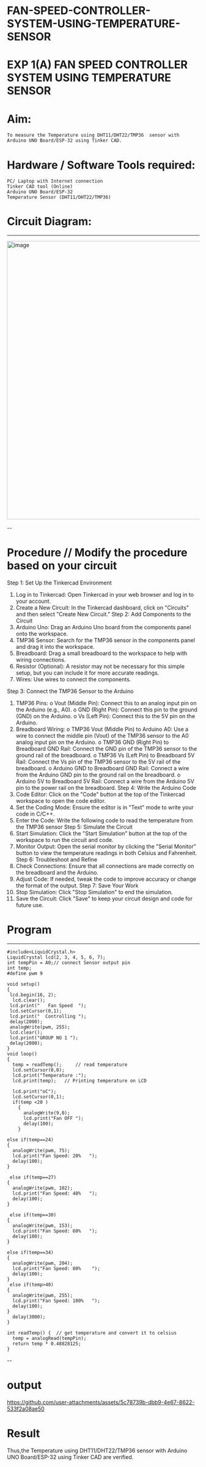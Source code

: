 
# FAN-SPEED-CONTROLLER-SYSTEM-USING-TEMPERATURE-SENSOR
# EXP 1(A) FAN SPEED CONTROLLER SYSTEM USING TEMPERATURE SENSOR

# Aim:
	To measure the Temperature using DHT11/DHT22/TMP36  sensor with Arduino UNO Board/ESP-32 using Tinker CAD.

# Hardware / Software Tools required:
	PC/ Laptop with Internet connection
    Tinker CAD tool (Online)
	Arduino UNO Board/ESP-32
	Temperature Sensor (DHT11/DHT22/TMP36)

# Circuit Diagram:

---
<img width="1169" height="726" alt="image" src="https://github.com/user-attachments/assets/cdd2e60d-895a-457e-ba40-b4756e7d77c9" />

--

# Procedure // Modify the procedure based on your circuit

Step 1: Set Up the Tinkercad Environment
1.	Log in to Tinkercad: Open Tinkercad in your web browser and log in to your account.
2.	Create a New Circuit: In the Tinkercad dashboard, click on "Circuits" and then select "Create New Circuit."
Step 2: Add Components to the Circuit
1.	Arduino Uno: Drag an Arduino Uno board from the components panel onto the workspace.
2.	TMP36 Sensor: Search for the TMP36 sensor in the components panel and drag it into the workspace.
3.	Breadboard: Drag a small breadboard to the workspace to help with wiring connections.
4.	Resistor (Optional): A resistor may not be necessary for this simple setup, but you can include it for more accurate readings.
5.	Wires: Use wires to connect the components.

Step 3: Connect the TMP36 Sensor to the Arduino
1.	TMP36 Pins:
o	Vout (Middle Pin): Connect this to an analog input pin on the Arduino (e.g., A0).
o	GND (Right Pin): Connect this pin to the ground (GND) on the Arduino.
o	Vs (Left Pin): Connect this to the 5V pin on the Arduino.
2.	Breadboard Wiring:
o	TMP36 Vout (Middle Pin) to Arduino A0: Use a wire to connect the middle pin (Vout) of the TMP36 sensor to the A0 analog input pin on the Arduino.
o	TMP36 GND (Right Pin) to Breadboard GND Rail: Connect the GND pin of the TMP36 sensor to the ground rail of the breadboard.
o	TMP36 Vs (Left Pin) to Breadboard 5V Rail: Connect the Vs pin of the TMP36 sensor to the 5V rail of the breadboard.
o	Arduino GND to Breadboard GND Rail: Connect a wire from the Arduino GND pin to the ground rail on the breadboard.
o	Arduino 5V to Breadboard 5V Rail: Connect a wire from the Arduino 5V pin to the power rail on the breadboard.
Step 4: Write the Arduino Code
1.	Code Editor: Click on the "Code" button at the top of the Tinkercad workspace to open the code editor.
2.	Set the Coding Mode: Ensure the editor is in "Text" mode to write your code in C/C++.
3.	Enter the Code: Write the following code to read the temperature from the TMP36 sensor
Step 5: Simulate the Circuit
1.	Start Simulation: Click the "Start Simulation" button at the top of the workspace to run the circuit and code.
2.	Monitor Output: Open the serial monitor by clicking the "Serial Monitor" button to view the temperature readings in both Celsius and Fahrenheit.
Step 6: Troubleshoot and Refine
1.	Check Connections: Ensure that all connections are made correctly on the breadboard and the Arduino.
2.	Adjust Code: If needed, tweak the code to improve accuracy or change the format of the output.
Step 7: Save Your Work
1.	Stop Simulation: Click "Stop Simulation" to end the simulation.
2.	Save the Circuit: Click "Save" to keep your circuit design and code for future use.


# Program

---
	#include<LiquidCrystal.h>
	LiquidCrystal lcd(2, 3, 4, 5, 6, 7);
	int tempPin = A0;// connect Sensor output pin
	int temp;
	#define pwm 9
	
	void setup()
	{
	 lcd.begin(16, 2);
	  lcd.clear();
	 lcd.print("   Fan Speed  ");
	 lcd.setCursor(0,1);
	 lcd.print("  Controlling ");
	 delay(2000);
	 analogWrite(pwm, 255);
	 lcd.clear();
	 lcd.print("GROUP NO 1 ");
	 delay(2000);
	}
	void loop()
	{
	  temp = readTemp();     // read temperature
	  lcd.setCursor(0,0);
	  lcd.print("Temperature :");
	  lcd.print(temp);   // Printing temperature on LCD
	  
	  lcd.print("oC");
	  lcd.setCursor(0,1);
	  if(temp <20 )
	    { 
	      analogWrite(9,0);
	      lcd.print("Fan OFF ");
	      delay(100);
	    }
    
    else if(temp==24)
    {
      analogWrite(pwm, 75);
      lcd.print("Fan Speed: 20%   ");
      delay(100);
    }
    
     else if(temp==27)
    {
      analogWrite(pwm, 102);
      lcd.print("Fan Speed: 40%   ");
      delay(100);
    }
    
     else if(temp==30)
    {
      analogWrite(pwm, 153);
      lcd.print("Fan Speed: 60%   ");
      delay(100);
    }
    
    else if(temp==34)
    {
      analogWrite(pwm, 204);
      lcd.print("Fan Speed: 80%    ");
      delay(100);
    }
     else if(temp>40)
    {
      analogWrite(pwm, 255);
      lcd.print("Fan Speed: 100%   ");
      delay(100);
    } 
	  delay(3000);
	}
	
	int readTemp() {  // get temperature and convert it to celsius
	  temp = analogRead(tempPin);
	  return temp * 0.48828125;
	}
--
# output


https://github.com/user-attachments/assets/5c78739b-dbb9-4e67-8622-533f2a08ae50



# Result
Thus,the Temperature using DHT11/DHT22/TMP36 sensor with Arduino UNO Board/ESP-32 using Tinker CAD are verified.

